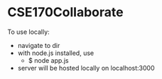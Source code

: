 # CSE170Collaborate
To use locally:
  - navigate to dir
  - with node.js installed, use
      - $ node app.js
  - server will be hosted locally on localhost:3000
